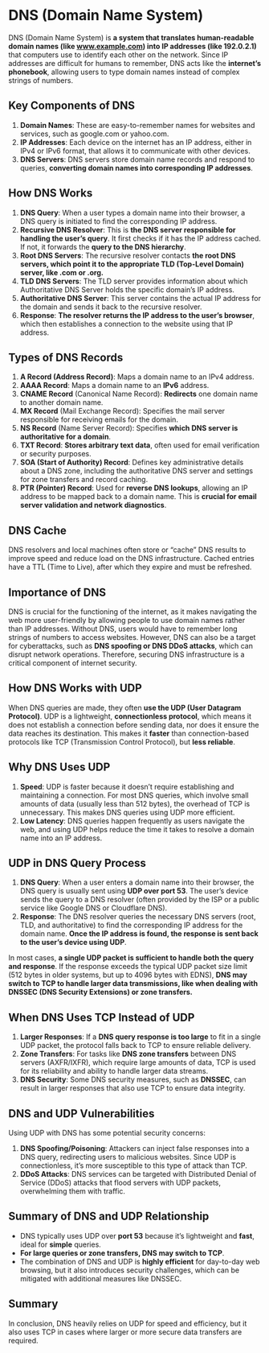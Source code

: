 <br>

# DNS (Domain Name System)
DNS (Domain Name System) is **a system that translates human-readable domain names (like www.example.com) into IP addresses (like 192.0.2.1)** that computers use to identify each other on the network. Since IP addresses are difficult for humans to remember, DNS acts like the **internet’s phonebook**, allowing users to type domain names instead of complex strings of numbers.

## Key Components of DNS
1. **Domain Names**: These are easy-to-remember names for websites and services, such as google.com or yahoo.com.
2. **IP Addresses**: Each device on the internet has an IP address, either in IPv4 or IPv6 format, that allows it to communicate with other devices.
3. **DNS Servers**: DNS servers store domain name records and respond to queries, **converting domain names into corresponding IP addresses**.

## How DNS Works
1. **DNS Query**: When a user types a domain name into their browser, a DNS query is initiated to find the corresponding IP address.
2. **Recursive DNS Resolver**: This is **the DNS server responsible for handling the user’s query**. It first checks if it has the IP address cached. If not, it forwards the **query to the DNS hierarchy**.
3. **Root DNS Servers**: The recursive resolver contacts **the root DNS servers, which point it to the appropriate TLD (Top-Level Domain) server, like .com or .org.**
4. **TLD DNS Servers**: The TLD server provides information about which Authoritative DNS Server holds the specific domain’s IP address.
5. **Authoritative DNS Server**: This server contains the actual IP address for the domain and sends it back to the recursive resolver.
6. **Response**: **The resolver returns the IP address to the user’s browser**, which then establishes a connection to the website using that IP address.

## Types of DNS Records
1. **A Record (Address Record)**: Maps a domain name to an IPv4 address.
2. **AAAA Record**: Maps a domain name to an **IPv6** address.
3. **CNAME Record** (Canonical Name Record): **Redirects** one domain name to another domain name.
4. **MX Record** (Mail Exchange Record): Specifies the mail server responsible for receiving emails for the domain.
5. **NS Record** (Name Server Record): Specifies **which DNS server is authoritative for a domain**.
6. **TXT Record**: **Stores arbitrary text data**, often used for email verification or security purposes.
7. **SOA (Start of Authority) Record**: Defines key administrative details about a DNS zone, including the authoritative DNS server and settings for zone transfers and record caching.
9. **PTR (Pointer) Record**: Used for **reverse DNS lookups**, allowing an IP address to be mapped back to a domain name. This is **crucial for email server validation and network diagnostics**.

## DNS Cache
DNS resolvers and local machines often store or “cache” DNS results to improve speed and reduce load on the DNS infrastructure. Cached entries have a TTL (Time to Live), after which they expire and must be refreshed.

## Importance of DNS
DNS is crucial for the functioning of the internet, as it makes navigating the web more user-friendly by allowing people to use domain names rather than IP addresses. Without DNS, users would have to remember long strings of numbers to access websites.
However, DNS can also be a target for cyberattacks, such as **DNS spoofing or DNS DDoS attacks**, which can disrupt network operations. Therefore, securing DNS infrastructure is a critical component of internet security.

## How DNS Works with UDP
When DNS queries are made, they often **use the UDP (User Datagram Protocol)**. UDP is a lightweight, **connectionless protocol**, which means it does not establish a connection before sending data, nor does it ensure the data reaches its destination. This makes it **faster** than connection-based protocols like TCP (Transmission Control Protocol), but **less reliable**.

## Why DNS Uses UDP
1. **Speed**: UDP is faster because it doesn’t require establishing and maintaining a connection. For most DNS queries, which involve small amounts of data (usually less than 512 bytes), the overhead of TCP is unnecessary. This makes DNS queries using UDP more efficient.
2. **Low Latency**: DNS queries happen frequently as users navigate the web, and using UDP helps reduce the time it takes to resolve a domain name into an IP address.

## UDP in DNS Query Process
1. **DNS Query**: When a user enters a domain name into their browser, the DNS query is usually sent using **UDP over port 53**. The user’s device sends the query to a DNS resolver (often provided by the ISP or a public service like Google DNS or Cloudflare DNS).
2. **Response**: The DNS resolver queries the necessary DNS servers (root, TLD, and authoritative) to find the corresponding IP address for the domain name. **Once the IP address is found, the response is sent back to the user’s device using UDP**.

In most cases, **a single UDP packet is sufficient to handle both the query and response**. If the response exceeds the typical UDP packet size limit (512 bytes in older systems, but up to 4096 bytes with EDNS), **DNS may switch to TCP to handle larger data transmissions, like when dealing with DNSSEC (DNS Security Extensions) or zone transfers.**

## When DNS Uses TCP Instead of UDP
1. **Larger Responses**: If a **DNS query response is too large** to fit in a single UDP packet, the protocol falls back to TCP to ensure reliable delivery.
2. **Zone Transfers**: For tasks like **DNS zone transfers** between DNS servers (AXFR/IXFR), which require large amounts of data, TCP is used for its reliability and ability to handle larger data streams.
3. **DNS Security**: Some DNS security measures, such as **DNSSEC**, can result in larger responses that also use TCP to ensure data integrity.

## DNS and UDP Vulnerabilities
Using UDP with DNS has some potential security concerns:
1. **DNS Spoofing/Poisoning**: Attackers can inject false responses into a DNS query, redirecting users to malicious websites. Since UDP is connectionless, it’s more susceptible to this type of attack than TCP.
2. **DDoS Attacks**: DNS services can be targeted with Distributed Denial of Service (DDoS) attacks that flood servers with UDP packets, overwhelming them with traffic.

## Summary of DNS and UDP Relationship
- DNS typically uses UDP over **port 53** because it’s lightweight and **fast**, ideal for **simple** queries.
- **For large queries or zone transfers, DNS may switch to TCP**.
- The combination of DNS and UDP is **highly efficient** for day-to-day web browsing, but it also introduces security challenges, which can be mitigated with additional measures like DNSSEC.

## Summary
In conclusion, DNS heavily relies on UDP for speed and efficiency, but it also uses TCP in cases where larger or more secure data transfers are required.  
<br>